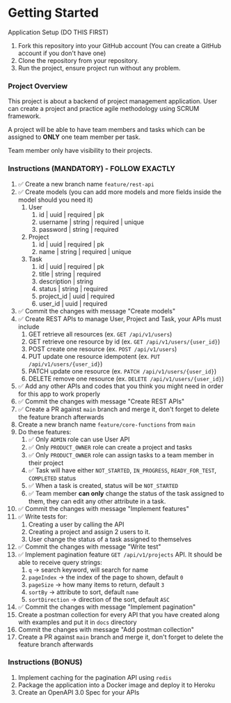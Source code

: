 # Getting Started

Application Setup (DO THIS FIRST)

1. Fork this repository into your GitHub account (You can create a GitHub account if you don't have one)
2. Clone the repository from your repository.
3. Run the project, ensure project run without any problem.

### Project Overview
This project is about a backend of project management application. User can create a project and practice agile methodology using SCRUM framework.

A project will be able to have team members and tasks which can be assigned to **ONLY** one team member per task.

Team member only have visibility to their projects.

### Instructions (MANDATORY) - FOLLOW EXACTLY
1. ✅ Create a new branch name `feature/rest-api`
2. ✅ Create models (you can add more models and more fields inside the model should you need it)
   1. User
      1. id | uuid | required | pk
      2. username | string | required | unique
      3. password | string | required 
   2. Project
      1. id | uuid | required | pk
      2. name | string | required | unique
   3. Task
      1. id | uuid | required | pk
      2. title | string | required
      3. description | string
      4. status | string | required
      5. project_id | uuid | required
      6. user_id | uuid | required
3. ✅ Commit the changes with message "Create models"
4. ✅ Create REST APIs to manage User, Project and Task, your APIs must include
   1. GET retrieve all resources (ex. `GET /api/v1/users`)
   2. GET retrieve one resource by id (ex. `GET /api/v1/users/{user_id}`)
   3. POST create one resource (ex. `POST /api/v1/users`)
   4. PUT update one resource idempotent (ex. `PUT /api/v1/users/{user_id}`)
   5. PATCH update one resource (ex. `PATCH /api/v1/users/{user_id}`)
   6. DELETE remove one resource (ex. `DELETE /api/v1/users/{user_id}`)
5. ✅ Add any other APIs and codes that you think you might need in order for this app to work properly
6. ✅ Commit the changes with message "Create REST APIs"
7. ✅ Create a PR against `main` branch and merge it, don't forget to delete the feature branch afterwards
8. Create a new branch name `feature/core-functions` from `main`
9. Do these features:
   1. ✅ Only `ADMIN` role can use User API
   2. ✅ Only `PRODUCT_OWNER` role can create a project and tasks
   3. ✅ Only `PRODUCT_OWNER` role can assign tasks to a team member in their project
   4. ✅ Task will have either `NOT_STARTED`, `IN_PROGRESS`, `READY_FOR_TEST`, `COMPLETED` status
   5. ✅ When a task is created, status will be `NOT_STARTED`
   6. ✅ Team member **can only** change the status of the task assigned to them, they can edit any other attribute in a task.
10. ✅ Commit the changes with message "Implement features"
11. ✅ Write tests for:
    1. Creating a user by calling the API
    2. Creating a project and assign 2 users to it.
    3. User change the status of a task assigned to themselves
12. ✅ Commit the changes with message "Write test"
13. ✅ Implement pagination feature `GET /api/v1/projects` API. It should be able to receive query strings:
    1. `q` -> search keyword, will search for name
    2. `pageIndex` -> the index of the page to shown, default `0`
    3. `pageSize` -> how many items to return, default `3`
    4. `sortBy` -> attribute to sort, default `name`
    5. `sortDirection` -> direction of the sort, default `ASC`
14. ✅ Commit the changes with message "Implement pagination"
15. Create a postman collection for every API that you have created along with examples and put it in `docs` directory
16. Commit the changes with message "Add postman collection"
17. Create a PR against `main` branch and merge it, don't forget to delete the feature branch afterwards

### Instructions (BONUS)
1. Implement caching for the pagination API using `redis`
2. Package the application into a Docker image and deploy it to Heroku
3. Create an OpenAPI 3.0 Spec for your APIs
